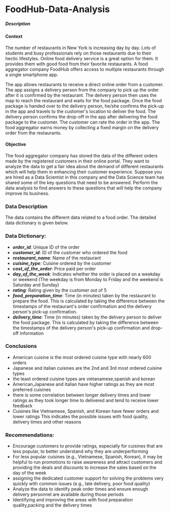 # FoodHub-Data-Analysis

##### Description
#### Context
The number of restaurants in New York is increasing day by day. Lots of students and busy professionals rely on those restaurants due to their hectic lifestyles. Online food delivery service is a great option for them. It provides them with good food from their favorite restaurants. A food aggregator company FoodHub offers access to multiple restaurants through a single smartphone app.

The app allows restaurants to receive a direct online order from a customer. The app assigns a delivery person from the company to pick up the order after it is confirmed by the restaurant. The delivery person then uses the map to reach the restaurant and waits for the food package. Once the food package is handed over to the delivery person, he/she confirms the pick-up in the app and travels to the customer's location to deliver the food. The delivery person confirms the drop-off in the app after delivering the food package to the customer. The customer can rate the order in the app. The food aggregator earns money by collecting a fixed margin on the delivery order from the restaurants.

 

#### Objective
The food aggregator company has stored the data of the different orders made by the registered customers in their online portal. They want to analyze the data to get a fair idea about the demand of different restaurants which will help them in enhancing their customer experience. Suppose you are hired as a Data Scientist in this company and the Data Science team has shared some of the key questions that need to be answered. Perform the data analysis to find answers to these questions that will help the company improve its business. 

 

### Data Description
The data contains the different data related to a food order. The detailed data dictionary is given below.

### Data Dictionary:

* *__order_id__*: Unique ID of the order
* *__customer_id__*: ID of the customer who ordered the food
* *__restaurant_name__*: Name of the restaurant
* *__cuisine_type__*: Cuisine ordered by the customer
* *__cost_of_the_order__*: Price paid per order
* *__day_of_the_week__*: Indicates whether the order is placed on a weekday or weekend (The weekday is from Monday to Friday and the weekend is Saturday and Sunday)
* *__rating__*: Rating given by the customer out of 5
* *__food_preparation_time__*: Time (in minutes) taken by the restaurant to prepare the food. This is calculated by taking the difference between the timestamps of the restaurant's order confirmation and the delivery person's pick-up confirmation.
* *__delivery_time__*: Time (in minutes) taken by the delivery person to deliver the food package. This is calculated by taking the difference between the timestamps of the delivery person's pick-up confirmation and drop-off information

### Conclusions
*  American cuisine is the most ordered cuisine type with nearly 600 orders
* Japanese and italian cuisines are the 2nd and 3rd most ordered cuisine types
* the least ordered cuisine types are vietanamese,spanish and korean
* American,Japanese and italian have higher ratings as they are most preferred cuisines
* there is some correlation between longer delivery times and lower ratings as they took longer time to delivered  and tend to receive lower feedback
* Cuisines like Vietnamese, Spanish, and Korean have fewer orders and lower ratings This indicates the possible issues with food quality, delivery times and other reasons

### Recommendations:

*  Encourage customers to provide ratings, especially for cuisines that are less popular, to better understand why they are underperforming
* For less popular cuisines (e.g., Vietnamese, Spanish, Korean), it may be helpful to run promotions to raise awareness and attract customers and providing the deals and discounts to increase the sales based on the day of the week
* assigning the dedicated customer support for solving the problems very quickly with common issues (e.g., late delivery, poor food quality)
* Analyze the data to identify peak order times and ensure enough delivery personnel are available during those periods
* Identifying and improving the areas with food preparation quality,packing and the delivery times
